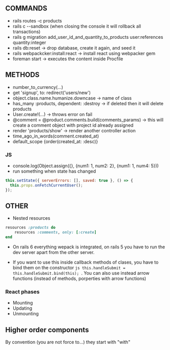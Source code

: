 ## COMMANDS

- rails routes -c products
- rails c --sandbox (when closing the console it will rollback all transactions)
- rails g migration add_user_id_and_quantity_to_products user:references quantity:integer
- rails db:reset -> drop database, create it again, and seed it
- rails webpackcker:install:react -> install react using webpacker gem
- foreman start -> executes the content inside Procfile

## METHODS

- number_to_currency(...)
- get 'signup', to: redirect('users/new')
- object.class.name.humanize.downcase -> name of class
- has_many :products, dependent: :destroy -> if deleted then it will delete products
- User.create!(...) -> throws error on fail
- @comment = @product.comments.build(comments_params) -> this will create a comment object with project id already assigned
- render 'products/show' -> render another controller action
- time_ago_in_words(comment.created_at)
- default_scope {order(created_at: :desc)}

### JS

- console.log(Object.assign({}, {num1: 1, num2: 2}, {num1: 1, num4: 5}))
- run something when state has changed

```js
this.setState({ serverErrors: [], saved: true }, () => {
  this.props.onFetchCurrentUser();
});
```

## OTHER

- Nested resources

```rb
resources :products do
    resources :comments, only: [:create]
end
```

- On rails 6 everything wepack is integrated, on rails 5 you have to run the dev server apart from the other server.

- If you want to use this inside callback methods of clases, you have to bind them on the constructor `js this.handleSubmit = this.handleSubmit.bind(this); `. You can also use instead arrow functions (instead of methods, porperties with arrow functions)

### React phases

- Mounting
- Updating
- Unmounting

## Higher order components

By convention (you are not force to...) they start with "with"
